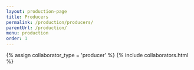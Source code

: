 ```yaml
---
layout: production-page
title: Producers
permalink: /production/producers/
parentUrl: /production/
menu: production
order: 1
---
```


{% assign collaborator_type = 'producer' %}
{% include collaborators.html %}
